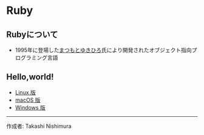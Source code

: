 # Ruby

## Rubyについて

* 1995年に登場した[まつもとゆきひろ](http://bit.ly/2a8pfxb)氏により開発されたオブジェクト指向プログラミング言語

## Hello,world!

* [Linux 版](https://github.com/TakashiNishimura/HelloWorld/blob/master/Ruby/Ruby_linux.md)
* [macOS 版](https://github.com/TakashiNishimura/HelloWorld/blob/master/Ruby/Ruby_mac.md)
* [Windows 版](https://github.com/TakashiNishimura/HelloWorld/blob/master/Ruby/Ruby_win.md)

***
作成者: Takashi Nishimura